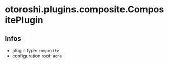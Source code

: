 
# otoroshi.plugins.composite.CompositePlugin

## Infos

* plugin type: `composite`
* configuration root: ``none``








